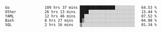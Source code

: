 <!--START_SECTION:waka-->

```text
Go                109 hrs 37 mins ████████████████░░░░░░░░░   64.53 %
Other             26 hrs 13 mins  ████░░░░░░░░░░░░░░░░░░░░░   15.44 %
YAML              12 hrs 46 mins  ██░░░░░░░░░░░░░░░░░░░░░░░   07.52 %
Bash              8 hrs 27 mins   █▒░░░░░░░░░░░░░░░░░░░░░░░   04.98 %
SQL               2 hrs 16 mins   ▒░░░░░░░░░░░░░░░░░░░░░░░░   01.34 %
```

<!--END_SECTION:waka-->
